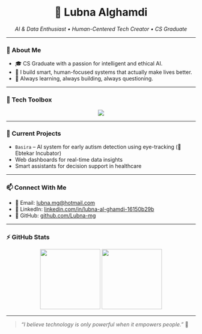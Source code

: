 <h1 align="center">🤍 Lubna Alghamdi</h1>
<p align="center"><i>AI & Data Enthusiast • Human-Centered Tech Creator • CS Graduate</i></p>

---

### 💫 About Me
- 🎓 CS Graduate with a passion for intelligent and ethical AI.
- 🧠 I build smart, human-focused systems that actually make lives better.
- 🎯 Always learning, always building, always questioning.

---

### 🧰 Tech Toolbox
<p align="center">
  <img src="https://skillicons.dev/icons?i=python,tensorflow,html,css,js,git,github,vscode" />
</p>

---

### 🚀 Current Projects
- `Basira` – AI system for early autism detection using eye-tracking (🥈Ebtekar Incubator)
- Web dashboards for real-time data insights
- Smart assistants for decision support in healthcare

---

### 📫 Connect With Me
- 💌 Email: [lubna.mg@hotmail.com](mailto:lubna.mg@hotmail.com)
- 💼 LinkedIn: [linkedin.com/in/lubna-al-ghamdi-16150b29b](https://www.linkedin.com/in/lubna-al-ghamdi-16150b29b)
- 🧠 GitHub: [github.com/Lubna-mg](https://github.com/Lubna-mg)

---

### ⚡ GitHub Stats

<p align="center">
  <img src="https://github-readme-stats.vercel.app/api?username=Lubna-mg&show_icons=true&theme=radical" height="160"/>
  <img src="https://github-readme-stats.vercel.app/api/top-langs/?username=Lubna-mg&layout=compact&theme=radical" height="160"/>
</p>

---

> *“I believe technology is only powerful when it empowers people.”* 💜  
